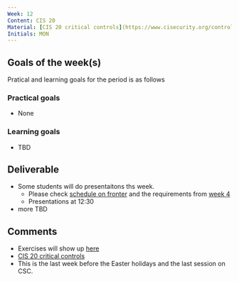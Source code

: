 ```yaml
---
Week: 12
Content: CIS 20
Material: [CIS 20 critical controls](https://www.cisecurity.org/controls/)
Initials: MON
---
```


## Goals of the week(s)
Pratical and learning goals for the period is as follows

### Practical goals
* None

### Learning goals
* TBD

## Deliverable
* Some students will do presentaitons ths week.
    * Please check [schedule on fronter](https://fronter.com/eal/links/files.phtml/1261825527$31048836$/2nd+Semester/IT+Security/ITT2+ITS+presentations.pdf)  and the requirements from [week 4](ww04-introduction.md)
    * Presentations at 12:30
* more TBD

## Comments
* Exercises will show up [here](../materials/ww12-exercises.md)
* [CIS 20 critical controls](https://www.cisecurity.org/controls/)
* This is the last week before the Easter holidays and the last session on CSC.
